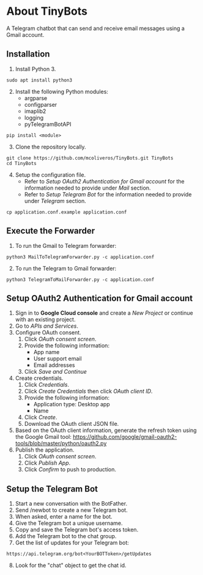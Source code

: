 # About TinyBots
A Telegram chatbot that can send and receive email messages using a Gmail account.

## Installation
1. Install Python 3.

```
sudo apt install python3
```
2. Install the following Python modules:
    * argparse
    * configparser
    * imaplib2
    * logging
    * pyTelegramBotAPI

 ```
 pip install <module>
 ```
3. Clone the repository locally.

```
git clone https://github.com/mcoliveros/TinyBots.git TinyBots
cd TinyBots
```
4. Setup the configuration file.
    * Refer to *Setup OAuth2 Authentication for Gmail account* for the information needed to provide under *Mail* section.
    * Refer to *Setup Telegram Bot* for the information needed to provide under *Telegram* section.

```
cp application.conf.example application.conf
```


## Execute the Forwarder
1. To run the Gmail to Telegram forwarder:

```
python3 MailToTelegramForwarder.py -c application.conf 
```

2. To run the Telegram to Gmail forwarder:

```
python3 TelegramToMailForwarder.py -c application.conf 
```


## Setup OAuth2 Authentication for Gmail account
1. Sign in to **Google Cloud console** and create a *New Project* or continue with an existing project.
2. Go to *APIs and Services*.
3. Configure OAuth consent.
    1. Click *OAuth consent screen*.
    2. Provide the following information:
        * App name
        * User support email
        * Email addresses
    3. Click *Save and Continue*
4. Create credentials.
    1. Click *Credentials*.
    2. Click *Create Credentials* then click *OAuth client ID*.
    3. Provide the following information:
        * Application type: Desktop app
        * Name
    4. Click *Create*.
    5. Download the OAuth client JSON file.
5. Based on the OAuth client information, generate the refresh token using the Google Gmail tool: https://github.com/google/gmail-oauth2-tools/blob/master/python/oauth2.py
6. Publish the application.
    1. Click *OAuth consent screen*.
    2. Click *Publish App*.
    3. Click *Confirm* to push to production.


## Setup the Telegram Bot
1. Start a new conversation with the BotFather.
2. Send /newbot to create a new Telegram bot.
3. When asked, enter a name for the bot.
4. Give the Telegram bot a unique username.
5. Copy and save the Telegram bot's access token.
6. Add the Telegram bot to the chat group.
7. Get the list of updates for your Telegram bot:

```
https://api.telegram.org/bot<YourBOTToken>/getUpdates
```
8. Look for the "chat" object to get the chat id.